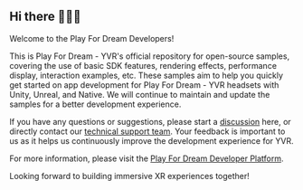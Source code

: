 ## Hi there 👋🧑‍💻
Welcome to the Play For Dream Developers! 

This is Play For Dream - YVR's official repository for open-source samples, covering the use of basic SDK features, rendering effects, performance display, interaction examples, etc. These samples aim to help you quickly get started on app development for Play For Dream - YVR headsets with Unity, Unreal, and Native. We will continue to maintain and update the samples for a better development experience. 

If you have any questions or suggestions, please start a [discussion](https://github.com/orgs/YVRDeveloper/discussions) here, or directly contact our [technical support team](yvrdevelopers@yvr.cn). Your feedback is important to us as it helps us continuously improve the development experience for YVR.

For more information, please visit the [Play For Dream Developer Platform](https://developer.yvrdream.com/#/).

Looking forward to building immersive XR experiences together!

<!--

**Here are some ideas to get you started:**

🙋‍♀️ A short introduction - what is your organization all about?
🌈 Contribution guidelines - how can the community get involved?
👩‍💻 Useful resources - where can the community find your docs? Is there anything else the community should know?
🍿 Fun facts - what does your team eat for breakfast?
🧙 Remember, you can do mighty things with the power of [Markdown](https://docs.github.com/github/writing-on-github/getting-started-with-writing-and-formatting-on-github/basic-writing-and-formatting-syntax)
-->
